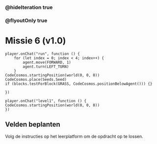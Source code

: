 ### @hideIteration true
### @flyoutOnly true
# Missie 6 (v1.0)
```blocks
player.onChat("run", function () {
    for (let index = 0; index < 4; index++) {
        agent.move(FORWARD, 1)
        agent.turn(LEFT_TURN)
    }
CodeCosmos.startingPosition(world(0, 0, 0))
CodeCosmos.place(Seeds.Seed)
if (blocks.testForBlock(GRASS, CodeCosmos.positionBelowAgent())) {}

})
```
```template
player.onChat("level1", function () {
CodeCosmos.startingPosition(world(0, 0, 0))
})
```
## Velden beplanten
Volg de instructies op het leerplatform om de opdracht op te lossen.